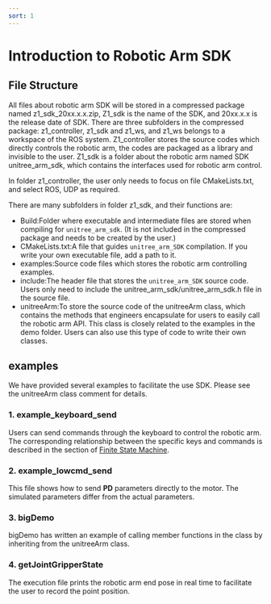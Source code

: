 ```yaml
---
sort: 1
---
```


# Introduction to Robotic Arm SDK

## File Structure 

All files about robotic arm SDK will be stored in a compressed package named z1_sdk_20xx.x.x.zip, Z1_sdk is the name of the SDK, and 20xx.x.x is the release date of SDK. There are three subfolders in the compressed package: z1_controller, z1_sdk and z1_ws, and z1_ws belongs to a workspace of the ROS system. Z1_controller stores the source codes which directly controls the robotic arm, the codes are packaged as a library and invisible to the user. Z1_sdk is a folder about the robotic arm named SDK unitree_arm_sdk, which contains the interfaces used for robotic arm control.

In folder z1_controller, the user only needs to focus on file CMakeLists.txt, and select ROS, UDP as required.

There are many subfolders in folder z1_sdk, and their functions are:	

+ Build:Folder where executable and intermediate files are stored when compiling for `unitree_arm_sdk`. (It is not included in the compressed package and needs to be created by the user.)
+ CMakeLists.txt:A file that guides `unitree_arm_SDK` compilation. If you write your own executable file, add a path to it.
+ examples:Source code files which stores the robotic arm controlling examples.
+ include:The header file that stores the `unitree_arm_SDK` source code. Users only need to include the unitree_arm_sdk/unitree_arm_sdk.h file in the source file.
+ unitreeArm:To store the source code of the unitreeArm class, which contains the methods that engineers encapsulate for users to easily call the robotic arm API. This class is closely related to the examples in the demo folder. Users can also use this type of code to write their own classes.

## examples

We have provided several examples to facilitate the use SDK. Please see the unitreeArm class comment for details.

### 1. example_keyboard_send

Users can send commands through the keyboard to control the robotic arm. The corresponding relationship between the specific keys and commands is described in the section of [Finite State Machine](FSM.md).

### 2. example_lowcmd_send

This file shows how to send **PD** parameters directly to the motor. The simulated parameters differ from the actual parameters.

### 3. bigDemo

bigDemo has written an example of calling member functions in the class by inheriting from the unitreeArm class.

### 4. getJointGripperState

The execution file prints the robotic arm end pose in real time to facilitate the user to record the point position.
